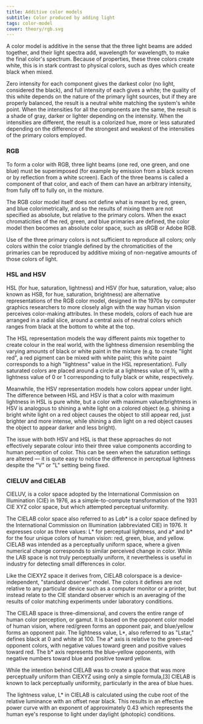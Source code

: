 ```yaml
---
title: Additive color models
subtitle: Color produced by adding light
tags: color-model
cover: theory/rgb.svg
---
```


A color model is additive in the sense that the three light beams are added together, and their light spectra add, wavelength for wavelength, to make the final color's spectrum. Because of properties, these three colors create white, this is in stark contrast to physical colors, such as dyes which create black when mixed. 

Zero intensity for each component gives the darkest color (no light, considered the black), and full intensity of each gives a white; the quality of this white depends on the nature of the primary light sources, but if they are properly balanced, the result is a neutral white matching the system's white point. When the intensities for all the components are the same, the result is a shade of gray, darker or lighter depending on the intensity. When the intensities are different, the result is a colorized hue, more or less saturated depending on the difference of the strongest and weakest of the intensities of the primary colors employed. 

### RGB

To form a color with RGB, three light beams (one red, one green, and one blue) must be superimposed (for example by emission from a black screen or by reflection from a white screen). Each of the three beams is called a component of that color, and each of them can have an arbitrary intensity, from fully off to fully on, in the mixture.

The RGB color model itself does not define what is meant by red, green, and blue colorimetrically, and so the results of mixing them are not specified as absolute, but relative to the primary colors. When the exact chromaticities of the red, green, and blue primaries are defined, the color model then becomes an absolute color space, such as sRGB or Adobe RGB.

Use of the three primary colors is not sufficient to reproduce all colors; only colors within the color triangle defined by the chromaticities of the primaries can be reproduced by additive mixing of non-negative amounts of those colors of light.

### HSL and HSV

HSL (for hue, saturation, lightness) and HSV (for hue, saturation, value; also known as HSB, for hue, saturation, brightness) are alternative representations of the RGB color model, designed in the 1970s by computer graphics researchers to more closely align with the way human vision perceives color-making attributes. In these models, colors of each hue are arranged in a radial slice, around a central axis of neutral colors which ranges from black at the bottom to white at the top. 

The HSL representation models the way different paints mix together to create colour in the real world, with the lightness dimension resembling the varying amounts of black or white paint in the mixture (e.g. to create "light red", a red pigment can be mixed with white paint; this white paint corresponds to a high "lightness" value in the HSL representation). Fully saturated colors are placed around a circle at a lightness value of ½, with a lightness value of 0 or 1 corresponding to fully black or white, respectively.

Meanwhile, the HSV representation models how colors appear under light. The difference between HSL and HSV is that a color with maximum lightness in HSL is pure white, but a color with maximum value/brightness in HSV is analogous to shining a white light on a colored object (e.g. shining a bright white light on a red object causes the object to still appear red, just brighter and more intense, while shining a dim light on a red object causes the object to appear darker and less bright).

The issue with both HSV and HSL is that these approaches do not effectively separate colour into their three value components according to human perception of color. This can be seen when the saturation settings are altered — it is quite easy to notice the difference in perceptual lightness despite the "V" or "L" setting being fixed. 

### CIELUV and CIELAB

CIELUV, is a color space adopted by the International Commission on Illumination (CIE) in 1976, as a simple-to-compute transformation of the 1931 CIE XYZ color space, but which attempted perceptual uniformity.

The CIELAB color space also referred to as L*a*b* is a color space defined by the International Commission on Illumination (abbreviated CIE) in 1976. It expresses color as three values: L* for perceptual lightness, and a* and b* for the four unique colors of human vision: red, green, blue, and yellow. CIELAB was intended as a perceptually uniform space, where a given numerical change corresponds to similar perceived change in color. While the LAB space is not truly perceptually uniform, it nevertheless is useful in industry for detecting small differences in color.

Like the CIEXYZ space it derives from, CIELAB colorspace is a device-independent, "standard observer" model. The colors it defines are not relative to any particular device such as a computer monitor or a printer, but instead relate to the CIE standard observer which is an averaging of the results of color matching experiments under laboratory conditions. 

The CIELAB space is three-dimensional, and covers the entire range of human color perception, or gamut. It is based on the opponent color model of human vision, where red/green forms an opponent pair, and blue/yellow forms an opponent pair. The lightness value, L*, also referred to as "Lstar," defines black at 0 and white at 100. The a* axis is relative to the green–red opponent colors, with negative values toward green and positive values toward red. The b* axis represents the blue–yellow opponents, with negative numbers toward blue and positive toward yellow. 

While the intention behind CIELAB was to create a space that was more perceptually uniform than CIEXYZ using only a simple formula,[3] CIELAB is known to lack perceptually uniformity, particularly in the area of blue hues.

The lightness value, L* in CIELAB is calculated using the cube root of the relative luminance with an offset near black. This results in an effective power curve with an exponent of approximately 0.43 which represents the human eye's response to light under daylight (photopic) conditions. 